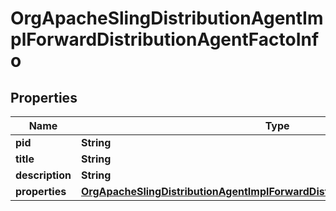 

# OrgApacheSlingDistributionAgentImplForwardDistributionAgentFactoInfo

## Properties

Name | Type | Description | Notes
------------ | ------------- | ------------- | -------------
**pid** | **String** |  |  [optional]
**title** | **String** |  |  [optional]
**description** | **String** |  |  [optional]
**properties** | [**OrgApacheSlingDistributionAgentImplForwardDistributionAgentFactoProperties**](OrgApacheSlingDistributionAgentImplForwardDistributionAgentFactoProperties.md) |  |  [optional]



